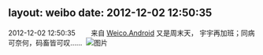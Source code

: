 layout: weibo
date: 2012-12-02 12:50:35
---
<meta name="referrer" content="no-referrer" />

2012-12-02 12:50:35  &nbsp;&nbsp;&nbsp;&nbsp;&nbsp;&nbsp; 来自 <a href="http://app.weibo.com/t/feed/l4RWD" rel="nofollow">Weico.Android</a>
又是周末天， 宇宇再加班；同病可奈何，码畜皆可叹…… ​​​
![图片](https://ww2.sinaimg.cn/large/6d2a6003jw1dzfadgpu2aj.jpg)
